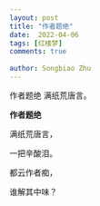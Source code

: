 ```yaml
---
layout: post
title: "作者题绝"
date:  2022-04-06
tags: [红楼梦]
comments: true
 
author: Songbiao Zhu
---
```


作者题绝 满纸荒唐言。

<!-- more -->



**作者题绝**



满纸荒唐言，

一把辛酸泪。

都云作者痴，

谁解其中味？